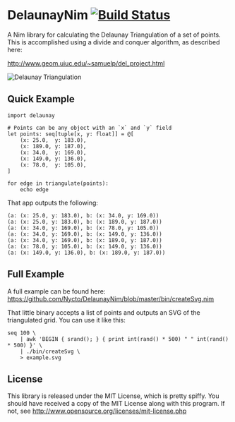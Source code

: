 DelaunayNim [![Build Status](https://travis-ci.org/Nycto/DelaunayNim.svg?branch=master)](https://travis-ci.org/Nycto/DelaunayNim)
===========

A Nim library for calculating the Delaunay Triangulation of a set of points.
This is accomplished using a divide and conquer algorithm, as described here:

http://www.geom.uiuc.edu/~samuelp/del_project.html

![Delaunay Triangulation](http://nycto.github.io/DelaunayNim/delaunay.svg)


Quick Example
-------------

```nimrod
import delaunay

# Points can be any object with an `x` and `y` field
let points: seq[tuple[x, y: float]] = @[
    (x: 25.0,  y: 183.0),
    (x: 189.0, y: 187.0),
    (x: 34.0,  y: 169.0),
    (x: 149.0, y: 136.0),
    (x: 78.0,  y: 105.0),
]

for edge in triangulate(points):
    echo edge
```

That app outputs the following:

```
(a: (x: 25.0, y: 183.0), b: (x: 34.0, y: 169.0))
(a: (x: 25.0, y: 183.0), b: (x: 189.0, y: 187.0))
(a: (x: 34.0, y: 169.0), b: (x: 78.0, y: 105.0))
(a: (x: 34.0, y: 169.0), b: (x: 149.0, y: 136.0))
(a: (x: 34.0, y: 169.0), b: (x: 189.0, y: 187.0))
(a: (x: 78.0, y: 105.0), b: (x: 149.0, y: 136.0))
(a: (x: 149.0, y: 136.0), b: (x: 189.0, y: 187.0))
```

Full Example
------------

A full example can be found here:
https://github.com/Nycto/DelaunayNim/blob/master/bin/createSvg.nim

That little binary accepts a list of points and outputs an SVG of the
triangulated grid. You can use it like this:

```
seq 100 \
    | awk 'BEGIN { srand(); } { print int(rand() * 500) " " int(rand() * 500) }' \
    | ./bin/createSvg \
    > example.svg
```

License
-------

This library is released under the MIT License, which is pretty spiffy. You
should have received a copy of the MIT License along with this program. If
not, see http://www.opensource.org/licenses/mit-license.php

